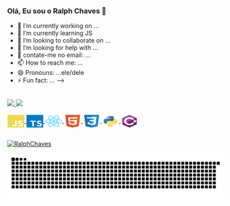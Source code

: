 ### Olá, Eu sou o Ralph Chaves 👋

- 🔭 I’m currently working on ...
- 🌱 I’m currently learning JS
- 👯 I’m looking to collaborate on ...
- 🤔 I’m looking for help with ...
- 💬 contate-me no email: ...
- 📫 How to reach me: ...
- 😄 Pronouns: ...ele/dele
- ⚡ Fun fact: ...
-->

##
 <div>
  <a href="https://https://github.com/RalphChaves">
  <img height="165em" src="https://github-readme-stats.vercel.app/api?username=RalphChaves&show_icons=true&theme=merko&include_all_commits=true&count_private=true"/>
  <img height="165em" src="https://github-readme-stats.vercel.app/api/top-langs/?username=RalphChaves&layout=compact&langs_count=7&theme=merko"/>
</div>
  
<div style="display: inline_block"><br>
  <img align="center" alt="Rafa-Js" height="30" width="40" src="https://raw.githubusercontent.com/devicons/devicon/master/icons/javascript/javascript-plain.svg">
  <img align="center" alt="Rafa-Ts" height="30" width="40" src="https://raw.githubusercontent.com/devicons/devicon/master/icons/typescript/typescript-plain.svg">
  <img align="center" alt="Rafa-React" height="30" width="40" src="https://raw.githubusercontent.com/devicons/devicon/master/icons/react/react-original.svg">
  <img align="center" alt="Rafa-HTML" height="30" width="40" src="https://raw.githubusercontent.com/devicons/devicon/master/icons/html5/html5-original.svg">
  <img align="center" alt="Rafa-CSS" height="30" width="40" src="https://raw.githubusercontent.com/devicons/devicon/master/icons/css3/css3-original.svg">
  <img align="center" alt="Rafa-Python" height="30" width="40" src="https://raw.githubusercontent.com/devicons/devicon/master/icons/python/python-original.svg">
  <img align="center" alt="Rafa-Csharp" height="30" width="40" src="https://raw.githubusercontent.com/devicons/devicon/master/icons/csharp/csharp-original.svg">
</div>
  
  ##
  
 <img src="https://komarev.com/ghpvc/?username=RalphChaves&color=green" alt="RalphChaves" />
  <div>
    
   ![Snake animation](https://github.com/RalphChaves/RalphChaves/blob/output/github-contribution-grid-snake.svg)
 
  </div>

